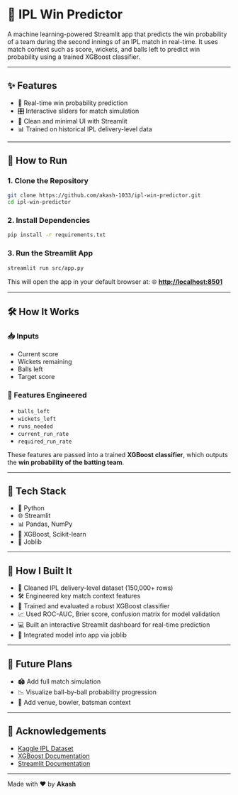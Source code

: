 # 🏏 IPL Win Predictor

A machine learning-powered Streamlit app that predicts the win probability of a team during the second innings of an IPL match in real-time. It uses match context such as score, wickets, and balls left to predict win probability using a trained XGBoost classifier.

---

## ✨ Features

* 🔮 Real-time win probability prediction
* 🎛️ Interactive sliders for match simulation
* 🧼 Clean and minimal UI with Streamlit
* 📊 Trained on historical IPL delivery-level data

---

## 🚀 How to Run

### 1. Clone the Repository

```bash
git clone https://github.com/akash-1033/ipl-win-predictor.git
cd ipl-win-predictor
```

### 2. Install Dependencies

```bash
pip install -r requirements.txt
```

### 3. Run the Streamlit App

```bash
streamlit run src/app.py
```

This will open the app in your default browser at:
🌐 **[http://localhost:8501](http://localhost:8501)**

---

## 🛠️ How It Works

### 📥 Inputs

* Current score
* Wickets remaining
* Balls left
* Target score

### 🧮 Features Engineered

* `balls_left`
* `wickets_left`
* `runs_needed`
* `current_run_rate`
* `required_run_rate`

These features are passed into a trained **XGBoost classifier**, which outputs the **win probability of the batting team**.

---

## 🧱 Tech Stack

* 🐍 Python
* 🌐 Streamlit
* 📊 Pandas, NumPy
* 🚀 XGBoost, Scikit-learn
* 🧰 Joblib

---

## 🧪 How I Built It

* 🧹 Cleaned IPL delivery-level dataset (150,000+ rows)
* 🛠️ Engineered key match context features
* 🧠 Trained and evaluated a robust XGBoost classifier
* 📈 Used ROC-AUC, Brier score, confusion matrix for model validation
* 💻 Built an interactive Streamlit dashboard for real-time prediction
* 💾 Integrated model into app via joblib

---

## 🔮 Future Plans

* 🏟️ Add full match simulation
* 📉 Visualize ball-by-ball probability progression
* 🧬 Add venue, bowler, batsman context

---

## 🙌 Acknowledgements

* [Kaggle IPL Dataset](https://www.kaggle.com/datasets)
* [XGBoost Documentation](https://xgboost.readthedocs.io/)
* [Streamlit Documentation](https://docs.streamlit.io/)

---

Made with ❤️ by **Akash**
